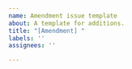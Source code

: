 ```yaml
---
name: Amendment issue template
about: A template for additions.
title: "[Amendment] "
labels: ''
assignees: ''

---
```




